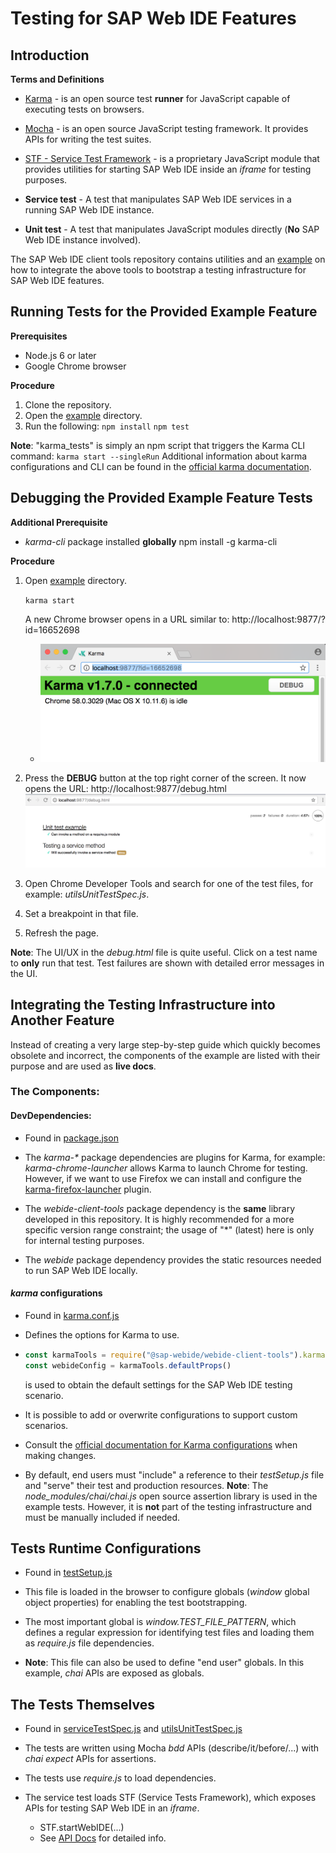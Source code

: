 # Testing for SAP Web IDE Features

## Introduction

**Terms and Definitions**

- [Karma](http://karma-runner.github.io/1.0/index.html) - is an open source test **runner** for JavaScript capable of executing tests on browsers.

- [Mocha](https://mochajs.org/) - is an open source JavaScript testing framework. It provides APIs for writing the test suites.

- [STF - Service Test Framework](https://github.com/SAP/webide-client-tools/blob/master/resources/tests/serviceTestFramework.js) - is a proprietary JavaScript module that provides utilities for starting SAP Web IDE inside an _iframe_ for testing purposes.

- **Service test** - A test that manipulates SAP Web IDE services in a running SAP Web IDE instance.

- **Unit test** - A test that manipulates JavaScript modules directly (**No** SAP Web IDE instance involved).

The SAP Web IDE client tools repository contains utilities and an [example](https://github.com/SAP/webide-client-tools/tree/master/example) on how to integrate the above tools to bootstrap a testing infrastructure for SAP Web IDE features.

## Running Tests for the Provided Example Feature

**Prerequisites**

- Node.js 6 or later
- Google Chrome browser

**Procedure**

1.  Clone the repository.
2.  Open the [example](../example) directory.
3.  Run the following:
    `npm install`
    `npm test`

**Note**: "karma_tests" is simply an npm script that triggers the Karma CLI command:
`karma start --singleRun`
Additional information about karma configurations and CLI can be found in the [official karma documentation](http://karma-runner.github.io/1.0/intro/configuration.html).

## Debugging the Provided Example Feature Tests

**Additional Prerequisite**

- _karma-cli_ package installed **globally**
  npm install -g karma-cli

**Procedure**

1.  Open [example](https://github.com/SAP/webide-client-tools/tree/master/example) directory.

    `karma start`

    A new Chrome browser opens in a URL similar to: http://localhost:9877/?id=16652698

    - ![Karma Chrome Window](./imgs/karma_browser.png)

2.  Press the **DEBUG** button at the top right corner of the screen.
    It now opens the URL: http://localhost:9877/debug.html
    ![Karma Debug Window](./imgs/karma_debug.png)

3.  Open Chrome Developer Tools and search for one of the test files, for example: _utilsUnitTestSpec.js_.

4.  Set a breakpoint in that file.

5.  Refresh the page.

**Note**: The UI/UX in the _debug.html_ file is quite useful.
Click on a test name to **only** run that test. Test failures are shown with detailed error messages in the UI.

## Integrating the Testing Infrastructure into Another Feature

Instead of creating a very large step-by-step guide which quickly becomes obsolete and incorrect,
the components of the example are listed with their purpose and are used as **live docs**.

### The Components:

#### DevDependencies:

- Found in [package.json](https://github.com/SAP/webide-client-tools/blob/master/example/package.json)

- The _karma-\*_ package dependencies are plugins for Karma, for example: _karma-chrome-launcher_
  allows Karma to launch Chrome for testing. However, if we want to use Firefox we can install and configure
  the [karma-firefox-launcher](https://www.npmjs.com/package/karma-firefox-launcher) plugin.

- The _webide-client-tools_ package dependency is the **same** library developed in this repository.
  It is highly recommended for a more specific version range constraint; the usage of "\*" (latest) here is only for internal testing purposes.
- The _webide_ package dependency provides the static resources needed to run SAP Web IDE locally.

#### _karma_ configurations

- Found in [karma.conf.js](https://github.com/SAP/webide-client-tools/blob/master/example/karma.conf.js)

- Defines the options for Karma to use.

- ```javascript
  const karmaTools = require("@sap-webide/webide-client-tools").karma
  const webideConfig = karmaTools.defaultProps()
  ```

  is used to obtain the default settings for the SAP Web IDE testing scenario.

- It is possible to add or overwrite configurations to support custom scenarios.
- Consult the [official documentation for Karma configurations](http://karma-runner.github.io/1.0/config/configuration-file.html)
  when making changes.

- By default, end users must "include" a reference to their _testSetup.js_ file and "serve" their test and production resources.
  **Note**: The _node_modules/chai/chai.js_ open source assertion library is used in the example tests.
  However, it is **not** part of the testing infrastructure and must be manually included if needed.

## Tests Runtime Configurations

- Found in [testSetup.js](https://github.com/SAP/webide-client-tools/blob/master/example/test/testsSetup.js)

- This file is loaded in the browser to configure globals (_window_ global object properties) for enabling the test bootstrapping.

- The most important global is _window.TEST_FILE_PATTERN_, which defines a regular expression for identifying test files and loading them as _require.js_ file dependencies.

- **Note**: This file can also be used to define "end user" globals. In this example, _chai_ APIs are exposed as globals.

## The Tests Themselves

- Found in [serviceTestSpec.js](https://github.com/SAP/webide-client-tools/blob/master/example/test/serviceTestSpec.js) and
  [utilsUnitTestSpec.js](https://github.com/SAP/webide-client-tools/blob/master/example/test/utilsUnitTestSpec.js)

- The tests are written using Mocha _bdd_ APIs (describe/it/before/...) with _chai_ _expect_ APIs for assertions.

- The tests use _require.js_ to load dependencies.

- The service test loads STF (Service Tests Framework), which exposes APIs for testing SAP Web IDE in an _iframe_.
  - STF.startWebIDE(...)
  - See [API Docs](https://sap.github.io/webide-client-tools/web/html_docs/interfaces/_api_d_.stf_api.html) for detailed info.
